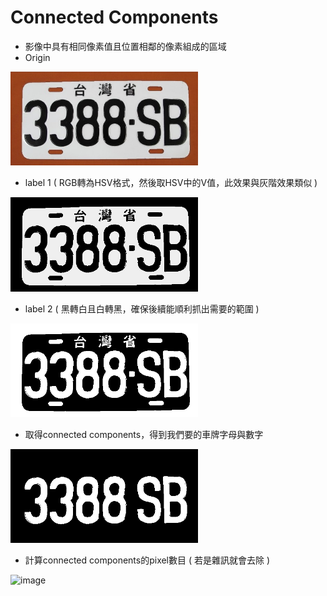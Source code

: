# Connected Components
+ 影像中具有相同像素值且位置相鄰的像素組成的區域
+ Origin
<img src="https://github.com/gigilin7/Digital_Image_Processing/blob/main/HW4_Connected_Components/car.jpg" width="300" />

+ label 1 ( RGB轉為HSV格式，然後取HSV中的V值，此效果與灰階效果類似 )
<img src="https://github.com/gigilin7/Digital_Image_Processing/blob/main/HW4_Connected_Components/labeled_img.jpg" width="300" />

+ label 2 ( 黑轉白且白轉黑，確保後續能順利抓出需要的範圍 )
<img src="https://github.com/gigilin7/Digital_Image_Processing/blob/main/HW4_Connected_Components/labeled_img2.jpg" width="300" />

+ 取得connected components，得到我們要的車牌字母與數字
<img src="https://github.com/gigilin7/Digital_Image_Processing/blob/main/HW4_Connected_Components/output.jpg" width="300" />

+ 計算connected components的pixel數目 ( 若是雜訊就會去除 )

![image](https://user-images.githubusercontent.com/43805264/212847715-0c96d948-611c-4c57-a19b-130f259bdaef.png)

